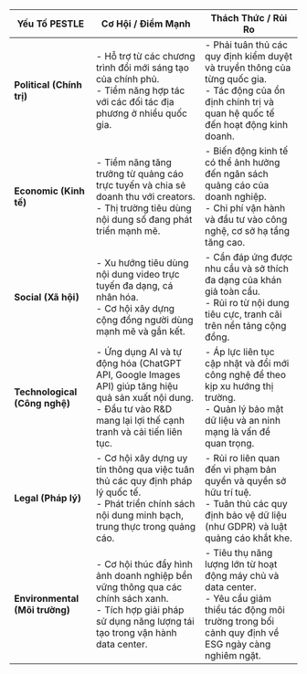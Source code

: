 | **Yếu Tố PESTLE** | **Cơ Hội / Điểm Mạnh** | **Thách Thức / Rủi Ro** |
|-------------------|-------------------------|-------------------------|
| **Political (Chính trị)** | - Hỗ trợ từ các chương trình đổi mới sáng tạo của chính phủ.<br>- Tiềm năng hợp tác với các đối tác địa phương ở nhiều quốc gia. | - Phải tuân thủ các quy định kiểm duyệt và truyền thông của từng quốc gia.<br>- Tác động của ổn định chính trị và quan hệ quốc tế đến hoạt động kinh doanh. |
| **Economic (Kinh tế)** | - Tiềm năng tăng trưởng từ quảng cáo trực tuyến và chia sẻ doanh thu với creators.<br>- Thị trường tiêu dùng nội dung số đang phát triển mạnh mẽ. | - Biến động kinh tế có thể ảnh hưởng đến ngân sách quảng cáo của doanh nghiệp.<br>- Chi phí vận hành và đầu tư vào công nghệ, cơ sở hạ tầng tăng cao. |
| **Social (Xã hội)** | - Xu hướng tiêu dùng nội dung video trực tuyến đa dạng, cá nhân hóa.<br>- Cơ hội xây dựng cộng đồng người dùng mạnh mẽ và gắn kết. | - Cần đáp ứng được nhu cầu và sở thích đa dạng của khán giả toàn cầu.<br>- Rủi ro từ nội dung tiêu cực, tranh cãi trên nền tảng cộng đồng. |
| **Technological (Công nghệ)** | - Ứng dụng AI và tự động hóa (ChatGPT API, Google Images API) giúp tăng hiệu quả sản xuất nội dung.<br>- Đầu tư vào R&D mang lại lợi thế cạnh tranh và cải tiến liên tục. | - Áp lực liên tục cập nhật và đổi mới công nghệ để theo kịp xu hướng thị trường.<br>- Quản lý bảo mật dữ liệu và an ninh mạng là vấn đề quan trọng. |
| **Legal (Pháp lý)** | - Cơ hội xây dựng uy tín thông qua việc tuân thủ các quy định pháp lý quốc tế.<br>- Phát triển chính sách nội dung minh bạch, trung thực trong quảng cáo. | - Rủi ro liên quan đến vi phạm bản quyền và quyền sở hữu trí tuệ.<br>- Tuân thủ các quy định bảo vệ dữ liệu (như GDPR) và luật quảng cáo khắt khe. |
| **Environmental (Môi trường)** | - Cơ hội thúc đẩy hình ảnh doanh nghiệp bền vững thông qua các chính sách xanh.<br>- Tích hợp giải pháp sử dụng năng lượng tái tạo trong vận hành data center. | - Tiêu thụ năng lượng lớn từ hoạt động máy chủ và data center.<br>- Yêu cầu giảm thiểu tác động môi trường trong bối cảnh quy định về ESG ngày càng nghiêm ngặt. |

